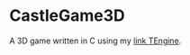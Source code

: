 # CastleGame3D

A 3D game written in C using my [link TEngine](https://github.com/thomaslienbacher/TEngine).
